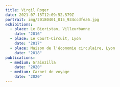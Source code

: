 ```yaml
---
title: Virgil Roger
date: 2021-07-15T12:09:52.579Z
portrait: img/20180401_015_934ccdfea6.jpg
exhibitions:
  - place: Le Bieristan, Villeurbanne
    date: "2016"
  - place: Le Court-Circuit, Lyon
    date: "2017"
  - place: Maison de l'économie circulaire, Lyon
    date: "2018"
publications:
  - medium: Grainzilla
    date: "2020"
  - medium: Carnet de voyage
    date: "2020"
---
```

